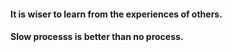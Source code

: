 

#### It is wiser to learn from the experiences of others.
#### Slow processs is better than no process.



